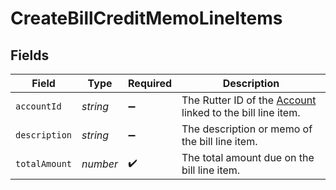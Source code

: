 # CreateBillCreditMemoLineItems


## Fields

| Field                                                                                | Type                                                                                 | Required                                                                             | Description                                                                          |
| ------------------------------------------------------------------------------------ | ------------------------------------------------------------------------------------ | ------------------------------------------------------------------------------------ | ------------------------------------------------------------------------------------ |
| `accountId`                                                                          | *string*                                                                             | :heavy_minus_sign:                                                                   | The Rutter ID of the [Account](/rest/version/accounts) linked to the bill line item. |
| `description`                                                                        | *string*                                                                             | :heavy_minus_sign:                                                                   | The description or memo of the bill line item.                                       |
| `totalAmount`                                                                        | *number*                                                                             | :heavy_check_mark:                                                                   | The total amount due on the bill line item.                                          |